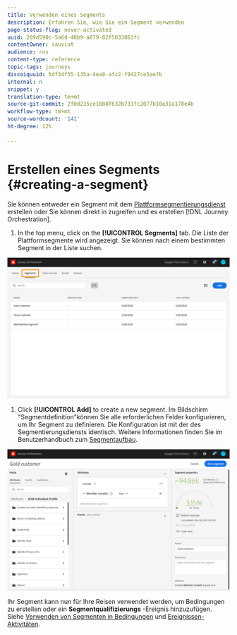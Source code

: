 ```yaml
---
title: Verwenden eines Segments
description: Erfahren Sie, wie Sie ein Segment verwenden
page-status-flag: never-activated
uuid: 269d590c-5a6d-40b9-a879-02f5033863fc
contentOwner: sauviat
audience: rns
content-type: reference
topic-tags: journeys
discoiquuid: 5df34f55-135a-4ea8-afc2-f9427ce5ae7b
internal: n
snippet: y
translation-type: tm+mt
source-git-commit: 2f0d235ce1808f632b731fc2077b10a31a178e4b
workflow-type: tm+mt
source-wordcount: '141'
ht-degree: 12%

---
```




# Erstellen eines Segments {#creating-a-segment}

Sie können entweder ein Segment mit dem [Plattformsegmentierungsdienst](https://docs.adobe.com/content/help/de-DE/experience-platform/segmentation/home.html) erstellen oder Sie können direkt in zugreifen und es erstellen [!DNL Journey Orchestration].

1. In the top menu, click on the **[!UICONTROL Segments]** tab. Die Liste der Plattformsegmente wird angezeigt. Sie können nach einem bestimmten Segment in der Liste suchen.

![](../assets/segment1.png)

1. Click **[!UICONTROL Add]** to create a new segment. Im Bildschirm &quot;Segmentdefinition&quot;können Sie alle erforderlichen Felder konfigurieren, um Ihr Segment zu definieren. Die Konfiguration ist mit der des Segmentierungsdiensts identisch. Weitere Informationen finden Sie im Benutzerhandbuch zum [Segmentaufbau](https://docs.adobe.com/content/help/de-DE/experience-platform/segmentation/ui/overview.html).

![](../assets/segment2.png)

Ihr Segment kann nun für Ihre Reisen verwendet werden, um Bedingungen zu erstellen oder ein **Segmentqualifizierungs** -Ereignis hinzuzufügen. Siehe [Verwenden von Segmenten in Bedingungen](../segment/using-a-segment.md) und [Ereignissen-Aktivitäten](../building-journeys/event-activities.md#segment-qualification).